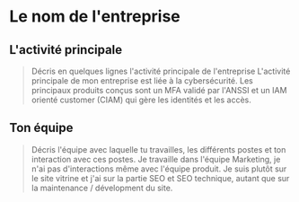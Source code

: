 # Le nom de l'entreprise

## L'activité principale

> Décris en quelques lignes l'activité principale de l'entreprise
> L'activité principale de mon entreprise est liée à la cybersécurité. Les principaux produits conçus sont un MFA validé par l'ANSSI et un IAM orienté customer (CIAM) qui gère les identités et les accès.

## Ton équipe

> Décris l'équipe avec laquelle tu travailles, les différents postes et ton interaction avec ces postes.
> Je travaille dans l'équipe Marketing, je n'ai pas d'interactions même avec l'équipe produit. Je suis plutôt sur le site vitrine et j'ai sur la partie SEO et SEO technique, autant que sur la maintenance / dévelopment du site.
